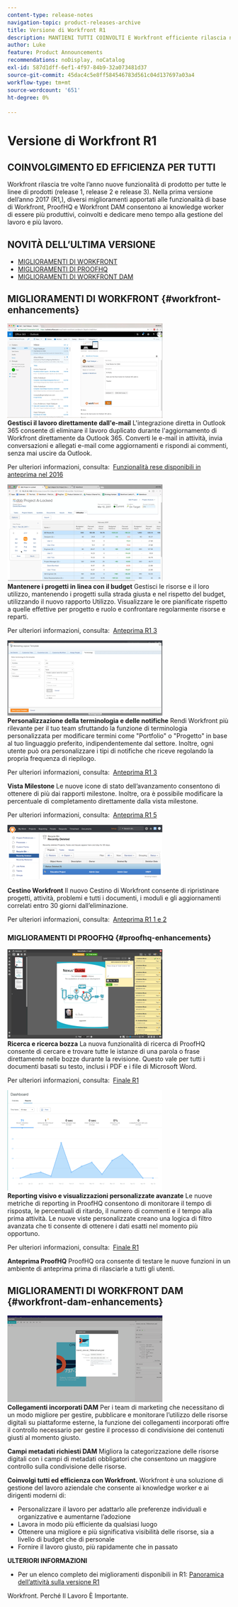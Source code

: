 ```yaml
---
content-type: release-notes
navigation-topic: product-releases-archive
title: Versione di Workfront R1
description: MANTIENI TUTTI COINVOLTI E Workfront efficiente rilascia nuove funzionalità di prodotto a tutte le linee di prodotti tre volte all’anno (release 1, release 2 e release 3). Nella prima versione dell’anno 2017 (R1,), diversi miglioramenti apportati alle funzionalità di base di Workfront, ProofHQ e Workfront DAM consentono ai knowledge worker di essere più produttivi, coinvolti e dedicare meno tempo alla gestione del lavoro e più lavoro.
author: Luke
feature: Product Announcements
recommendations: noDisplay, noCatalog
exl-id: 587d1dff-6ef1-4f97-84b9-32a073481d37
source-git-commit: 45dac4c5e8ff584546783d561c04d137697a03a4
workflow-type: tm+mt
source-wordcount: '651'
ht-degree: 0%

---
```


# Versione di Workfront R1

## COINVOLGIMENTO ED EFFICIENZA PER TUTTI

Workfront rilascia tre volte l’anno nuove funzionalità di prodotto per tutte le linee di prodotti (release 1, release 2 e release 3). Nella prima versione dell’anno 2017 (R1,), diversi miglioramenti apportati alle funzionalità di base di Workfront, ProofHQ e Workfront DAM consentono ai knowledge worker di essere più produttivi, coinvolti e dedicare meno tempo alla gestione del lavoro e più lavoro.

## NOVITÀ DELL’ULTIMA VERSIONE

* [MIGLIORAMENTI DI WORKFRONT](#workfront-enhancements)
* [MIGLIORAMENTI DI PROOFHQ](#proofhq-enhancements)
* [MIGLIORAMENTI DI WORKFRONT DAM](#workfront-dam-enhancements)

## MIGLIORAMENTI DI WORKFRONT {#workfront-enhancements}

![Outlook_365_Integration_1.png](assets/outlook-365-integration-1-350x212.png)\
**Gestisci il lavoro direttamente dall&#39;e-mail**
L&#39;integrazione diretta in Outlook 365 consente di eliminare il lavoro duplicato durante l&#39;aggiornamento di Workfront direttamente da Outlook 365. Converti le e-mail in attività, invia conversazioni e allegati e-mail come aggiornamenti e rispondi ai commenti, senza mai uscire da Outlook.

Per ulteriori informazioni, consulta:  [Funzionalità rese disponibili in anteprima nel 2016](../../../../product-announcements/product-releases/quarterly-release-archive/r1-release-activity/available-in-preview-in-2016.md)

![](assets/mceclip0-350x218.png)\
**Mantenere i progetti in linea con il budget**
Gestisci le risorse e il loro utilizzo, mantenendo i progetti sulla strada giusta e nel rispetto del budget, utilizzando il nuovo rapporto Utilizzo. Visualizzare le ore pianificate rispetto a quelle effettive per progetto e ruolo e confrontare regolarmente risorse e reparti.

Per ulteriori informazioni, consulta:  [Anteprima R1 3](../../../../product-announcements/product-releases/quarterly-release-archive/r1-release-activity/r1-preview-3.md)

![](assets/mceclip1-350x169.png)\
**Personalizzazione della terminologia e delle notifiche**
Rendi Workfront più rilevante per il tuo team sfruttando la funzione di terminologia personalizzata per modificare termini come &quot;Portfolio&quot; o &quot;Progetto&quot; in base al tuo linguaggio preferito, indipendentemente dal settore. Inoltre, ogni utente può ora personalizzare i tipi di notifiche che riceve regolando la propria frequenza di riepilogo.

Per ulteriori informazioni, consulta:  [Anteprima R1 3](../../../../product-announcements/product-releases/quarterly-release-archive/r1-release-activity/r1-preview-3.md)

**Vista Milestone**
Le nuove icone di stato dell’avanzamento consentono di ottenere di più dai rapporti milestone. Inoltre, ora è possibile modificare la percentuale di completamento direttamente dalla vista milestone.

Per ulteriori informazioni, consulta:  [Anteprima R1 5](../../../../product-announcements/product-releases/quarterly-release-archive/r1-release-activity/r1-preview-5.md)

![](assets/mceclip3-350x122.png)

**Cestino Workfront**
Il nuovo Cestino di Workfront consente di ripristinare progetti, attività, problemi e tutti i documenti, i moduli e gli aggiornamenti correlati entro 30 giorni dall’eliminazione.

Per ulteriori informazioni, consulta:  [Anteprima R1 1 e 2](../../../../product-announcements/product-releases/quarterly-release-archive/r1-release-activity/r1-peview-1-and-2.md)

### MIGLIORAMENTI DI PROOFHQ {#proofhq-enhancements}

![](assets/mceclip4-350x201.png)\
**Ricerca e ricerca bozza**
La nuova funzionalità di ricerca di ProofHQ consente di cercare e trovare tutte le istanze di una parola o frase direttamente nelle bozze durante la revisione. Questo vale per tutti i documenti basati su testo, inclusi i PDF e i file di Microsoft Word.

Per ulteriori informazioni, consulta:  [Finale R1](../../../../product-announcements/product-releases/quarterly-release-archive/r1-release-activity/r1-final.md)

![](assets/mceclip5-350x226.png)\
**Reporting visivo e visualizzazioni personalizzate avanzate**
Le nuove metriche di reporting in ProofHQ consentono di monitorare il tempo di risposta, le percentuali di ritardo, il numero di commenti e il tempo alla prima attività. Le nuove viste personalizzate creano una logica di filtro avanzata che ti consente di ottenere i dati esatti nel momento più opportuno.

Per ulteriori informazioni, consulta:  [Finale R1](../../../../product-announcements/product-releases/quarterly-release-archive/r1-release-activity/r1-final.md)

**Anteprima ProofHQ**
ProofHQ ora consente di testare le nuove funzioni in un ambiente di anteprima prima di rilasciarle a tutti gli utenti.

## MIGLIORAMENTI DI WORKFRONT DAM {#workfront-dam-enhancements}

![](assets/mceclip6-350x195.png)\
**Collegamenti incorporati DAM**
Per i team di marketing che necessitano di un modo migliore per gestire, pubblicare e monitorare l’utilizzo delle risorse digitali su piattaforme esterne, la funzione dei collegamenti incorporati offre il controllo necessario per gestire il processo di condivisione dei contenuti giusti al momento giusto.

**Campi metadati richiesti DAM**
Migliora la categorizzazione delle risorse digitali con i campi di metadati obbligatori che consentono un maggiore controllo sulla condivisione delle risorse.

**Coinvolgi tutti ed efficienza con Workfront.**
Workfront è una soluzione di gestione del lavoro aziendale che consente ai knowledge worker e ai dirigenti moderni di:

* Personalizzare il lavoro per adattarlo alle preferenze individuali e organizzative e aumentarne l’adozione
* Lavora in modo più efficiente da qualsiasi luogo
* Ottenere una migliore e più significativa visibilità delle risorse, sia a livello di budget che di personale
* Fornire il lavoro giusto, più rapidamente che in passato

**ULTERIORI INFORMAZIONI**

* Per un elenco completo dei miglioramenti disponibili in R1: [Panoramica dell’attività sulla versione R1](../../../../product-announcements/product-releases/quarterly-release-archive/r1-release-activity/r1-release-activity-overview.md)

Workfront. Perché Il Lavoro È Importante.
